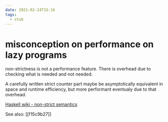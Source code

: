 ```yaml
---
date: 2021-02-24T15:16
tags: 
  - stub
---
```


# misconception on performance on lazy programs

non-strictness is not a performance feature. There is overhead due to checking what is needed and not needed.

A carefully written strict counter part maybe be asymptotically equivalent in space and runtime efficiency, but more performant eventualy due to that overhead.

[Haskell wiki - non-strict semantics](https://wiki.haskell.org/Non-strict_semantics)

See also: [[f15c9b27]]
